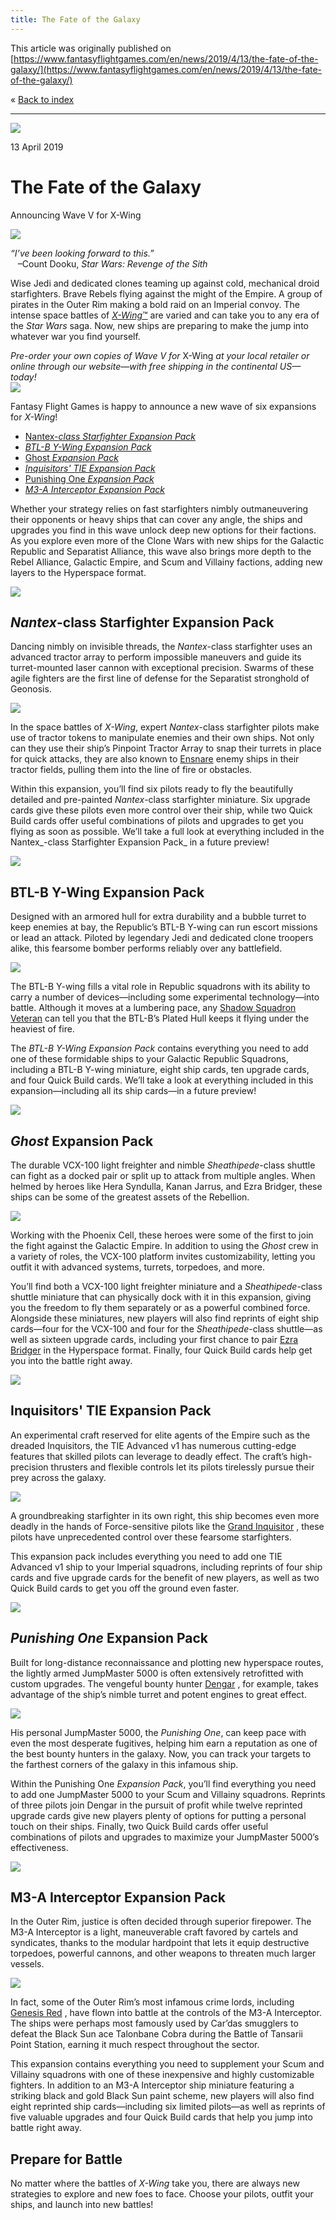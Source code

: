 ```yaml
---
title: The Fate of the Galaxy
---
```


This article was originally published on [https://www.fantasyflightgames.com/en/news/2019/4/13/the-fate-of-the-galaxy/](https://www.fantasyflightgames.com/en/news/2019/4/13/the-fate-of-the-galaxy/)

&laquo; [Back to index](../index.md)

---

![](1ec243431cfbea21df41104b0ebb0407.jpg)

13 April 2019

The Fate of the Galaxy
======================

Announcing Wave V for X-Wing

![](c5ed6347ca47453bb83cc2e9f1e7715e.png)

_“I’ve been looking forward to this.”_  
   –Count Dooku, _Star Wars: Revenge of the Sith_

Wise Jedi and dedicated clones teaming up against cold, mechanical droid starfighters. Brave Rebels flying against the might of the Empire. A group of pirates in the Outer Rim making a bold raid on an Imperial convoy. The intense space battles of [_X-Wing_™](https://www.fantasyflightgames.com/en/products/x-wing-second-edition/) are varied and can take you to any era of the _Star Wars_ saga. Now, new ships are preparing to make the jump into whatever war you find yourself.

_Pre-order your own copies of Wave V for_ X-Wing _at your local retailer or online through our website—with free shipping in the continental US—today!  
 [![](055533dfd572b1f1129854d32db08d58.png)](https://shop.fantasyflightgames.com/preorders/create/SWZ47/)_ 

Fantasy Flight Games is happy to announce a new wave of six expansions for _X-Wing_!

*   [Nantex-_class Starfighter Expansion Pack_](https://www.fantasyflightgames.com/en/products/x-wing-second-edition/products/nantex-class-starfighter-expansion-pack/)
*   _[BTL-B Y-Wing Expansion Pack](https://www.fantasyflightgames.com/en/products/x-wing-second-edition/products/btl-b-y-wing-expansion-pack/)_
*   [Ghost _Expansion Pack_](https://www.fantasyflightgames.com/en/products/x-wing-second-edition/products/x-wing-second-edition-ghost-expansion-pack/)
*   _[Inquisitors' TIE Expansion Pack](https://www.fantasyflightgames.com/en/products/x-wing-second-edition/products/x-wing-second-edition-inquisitors-tie-expansion-pack/)_
*   [Punishing One _Expansion Pack_](https://www.fantasyflightgames.com/en/products/x-wing-second-edition/products/x-wing-second-edition-punishing-one-expansion-pack/)
*   _[M3-A Interceptor Expansion Pack](https://www.fantasyflightgames.com/en/products/x-wing-second-edition/products/x-wing-second-edition-m3-interceptor-expansion-pack/)_

Whether your strategy relies on fast starfighters nimbly outmaneuvering their opponents or heavy ships that can cover any angle, the ships and upgrades you find in this wave unlock deep new options for their factions. As you explore even more of the Clone Wars with new ships for the Galactic Republic and Separatist Alliance, this wave also brings more depth to the Rebel Alliance, Galactic Empire, and Scum and Villainy factions, adding new layers to the Hyperspace format.

![](69481e0551b81940e17b3f250eb1121f.png)

_Nantex_\-class Starfighter Expansion Pack
------------------------------------------

Dancing nimbly on invisible threads, the _Nantex_\-class starfighter uses an advanced tractor array to perform impossible maneuvers and guide its turret-mounted laser cannon with exceptional precision. Swarms of these agile fighters are the first line of defense for the Separatist stronghold of Geonosis.

![](953390bd22afc0f39291f058ea63e40e.png)

In the space battles of _X-Wing_, expert _Nantex_\-class starfighter pilots make use of tractor tokens to manipulate enemies and their own ships. Not only can they use their ship’s Pinpoint Tractor Array to snap their turrets in place for quick attacks, they are also known to [Ensnare](12da523053fd073bab38c57f92da980a.png) enemy ships in their tractor fields, pulling them into the line of fire or obstacles.

Within this expansion, you’ll find six pilots ready to fly the beautifully detailed and pre-painted _Nantex_\-class starfighter miniature. Six upgrade cards give these pilots even more control over their ship, while two Quick Build cards offer useful combinations of pilots and upgrades to get you flying as soon as possible. We’ll take a full look at everything included in the Nantex_\-class Starfighter Expansion Pack_ in a future preview!

![](3f2f92f40f93a0e062d18043bf16713f.png)

BTL-B Y-Wing Expansion Pack
---------------------------

Designed with an armored hull for extra durability and a bubble turret to keep enemies at bay, the Republic’s BTL-B Y-wing can run escort missions or lead an attack. Piloted by legendary Jedi and dedicated clone troopers alike, this fearsome bomber performs reliably over any battlefield.

![](b8728e99b13a9c5e8a4339ac33bbdd2f.png)

The BTL-B Y-wing fills a vital role in Republic squadrons with its ability to carry a number of devices—including some experimental technology—into battle. Although it moves at a lumbering pace, any [Shadow Squadron Veteran](6fef5fb682190bf74e340db49035d48b.png) can tell you that the BTL-B’s Plated Hull keeps it flying under the heaviest of fire.

The _BTL-B Y-Wing Expansion Pack_ contains everything you need to add one of these formidable ships to your Galactic Republic Squadrons, including a BTL-B Y-wing miniature, eight ship cards, ten upgrade cards, and four Quick Build cards. We’ll take a look at everything included in this expansion—including all its ship cards—in a future preview!

![](119de10a8286093daa7a27b9590ea7b2.png)

_Ghost_ Expansion Pack
----------------------

The durable VCX-100 light freighter and nimble _Sheathipede_\-class shuttle can fight as a docked pair or split up to attack from multiple angles. When helmed by heroes like Hera Syndulla, Kanan Jarrus, and Ezra Bridger, these ships can be some of the greatest assets of the Rebellion.

![](1b9fe0dbd40238d707fed34d96c48642.png)

Working with the Phoenix Cell, these heroes were some of the first to join the fight against the Galactic Empire. In addition to using the _Ghost_ crew in a variety of roles, the VCX-100 platform invites customizability, letting you outfit it with advanced systems, turrets, torpedoes, and more.

You’ll find both a VCX-100 light freighter miniature and a _Sheathipede_\-class shuttle miniature that can physically dock with it in this expansion, giving you the freedom to fly them separately or as a powerful combined force. Alongside these miniatures, new players will also find reprints of eight ship cards—four for the VCX-100 and four for the _Sheathipede_\-class shuttle—as well as sixteen upgrade cards, including your first chance to pair [Ezra Bridger](50fed1314ae8f67b981d5215cce1a93a.png) in the Hyperspace format. Finally, four Quick Build cards help get you into the battle right away.

![](6bd9e2c588d6c2feff01f6c86ba8933d.png)

Inquisitors' TIE Expansion Pack
-------------------------------

An experimental craft reserved for elite agents of the Empire such as the dreaded Inquisitors, the TIE Advanced v1 has numerous cutting-edge features that skilled pilots can leverage to deadly effect. The craft’s high-precision thrusters and flexible controls let its pilots tirelessly pursue their prey across the galaxy.

![](2c61c1634ce3e16ba12a4b8860005e1b.png)

A groundbreaking starfighter in its own right, this ship becomes even more deadly in the hands of Force-sensitive pilots like the [Grand Inquisitor](e77356976d9b0aa15b9933f82bf7ca38.png) , these pilots have unprecedented control over these fearsome starfighters.

This expansion pack includes everything you need to add one TIE Advanced v1 ship to your Imperial squadrons, including reprints of four ship cards and five upgrade cards for the benefit of new players, as well as two Quick Build cards to get you off the ground even faster.

![](2e8efbb66ca3fcb5467c67c6b4131105.png)

_Punishing One_ Expansion Pack
------------------------------

Built for long-distance reconnaissance and plotting new hyperspace routes, the lightly armed JumpMaster 5000 is often extensively retrofitted with custom upgrades. The vengeful bounty hunter [Dengar](ae9189221a8937d17f039fa03b3b10eb.png) , for example, takes advantage of the ship’s nimble turret and potent engines to great effect.

![](e37fd24dba373c46cf2efd47d10c5766.png)

His personal JumpMaster 5000, the _Punishing One_, can keep pace with even the most desperate fugitives, helping him earn a reputation as one of the best bounty hunters in the galaxy. Now, you can track your targets to the farthest corners of the galaxy in this infamous ship.

Within the Punishing One _Expansion Pack_, you’ll find everything you need to add one JumpMaster 5000 to your Scum and Villainy squadrons. Reprints of three pilots join Dengar in the pursuit of profit while twelve reprinted upgrade cards give new players plenty of options for putting a personal touch on their ships. Finally, two Quick Build cards offer useful combinations of pilots and upgrades to maximize your JumpMaster 5000’s effectiveness.

![](451e1d7e9f5738cb298c5692e418f94f.png)

M3-A Interceptor Expansion Pack
-------------------------------

In the Outer Rim, justice is often decided through superior firepower. The M3-A Interceptor is a light, maneuverable craft favored by cartels and syndicates, thanks to the modular hardpoint that lets it equip destructive torpedoes, powerful cannons, and other weapons to threaten much larger vessels.

![](60e4ea17a77a00d43e9c0317152a923c.png)

In fact, some of the Outer Rim’s most infamous crime lords, including [Genesis Red](e8bb4eef09a63687a2d7297c1d7f177e.png) , have flown into battle at the controls of the M3-A Interceptor. The ships were perhaps most famously used by Car’das smugglers to defeat the Black Sun ace Talonbane Cobra during the Battle of Tansarii Point Station, earning it much respect throughout the sector.

This expansion contains everything you need to supplement your Scum and Villainy squadrons with one of these inexpensive and highly customizable fighters. In addition to an M3-A Interceptor ship miniature featuring a striking black and gold Black Sun paint scheme, new players will also find eight reprinted ship cards—including six limited pilots—as well as reprints of five valuable upgrades and four Quick Build cards that help you jump into battle right away.

Prepare for Battle
------------------

No matter where the battles of _X-Wing_ take you, there are always new strategies to explore and new foes to face. Choose your pilots, outfit your ships, and launch into new battles!